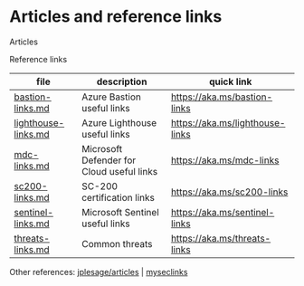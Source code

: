 # Articles and reference links

Articles
<!--
* [Microsoft Sentinel dans un contexte MSSP](sentinel-mssp/sentinel-mssp.md) [FR] *** DRAFT ***
-->

Reference links

<!--
* [Azure Bastion useful links](bastion-links.md)
* [Azure Lighthouse useful links](lighthouse-links.md)
* [Microsoft Defender for Cloud useful links](mdc-links.md)
* [SC-200 certification links](sc200-links.md)
* [Microsoft Sentinel useful links](sentinel-links.md)
* [Common threats](threats-links.md)
-->

| file | description | quick link |
| ---- | ----------- | ---------- |
| [bastion-links.md](bastion-links.md) | Azure Bastion useful links | https://aka.ms/bastion-links |
| [lighthouse-links.md](lighthouse-links.md) | Azure Lighthouse useful links | https://aka.ms/lighthouse-links |
| [mdc-links.md](mdc-links.md) | Microsoft Defender for Cloud useful links | https://aka.ms/mdc-links |
| [sc200-links.md](sc200-links.md) | SC-200 certification links | https://aka.ms/sc200-links |
| [sentinel-links.md](sentinel-links.md) | Microsoft Sentinel useful links | https://aka.ms/sentinel-links |
| [threats-links.md](threats-links.md) | Common threats | https://aka.ms/threats-links |

Other references: [jplesage/articles](https://github.com/jplesage/articles) | [myseclinks](https://aka.ms/myseclinks)
